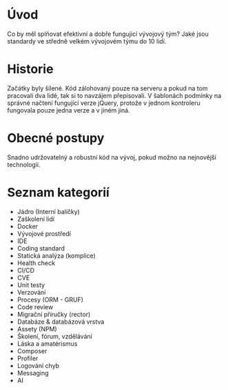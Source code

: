 # Úvod
Co by měl splňovat efektivní a dobře fungující vývojový tým? Jaké jsou standardy ve středně velkém vývojovém týmu do 10 lidí.

# Historie
Začátky byly šílené. Kód zálohovaný pouze na serveru a pokud na tom pracovali dva lidé, tak si to navzájem přepisovali. V šablonách podmínky na správné načtení fungující verze jQuery, protože v jednom kontroleru fungovala pouze jedna verze a v jiném jiná.

# Obecné postupy
Snadno udržovatelný a robustní kód na vývoj, pokud možno na nejnovější technologii.



# Seznam kategorií
- Jádro (Interní balíčky)
- Zaškolení lidí
- Docker
- Vývojové prostředí
- IDE
- Coding standard
- Statická analýza (komplice)
- Health check
- CI/CD
- CVE
- Unit testy
- Verzování
- Procesy (ORM - GRUF)
- Code review
- Migrační příručky (rector)
- Databáze & databázová vrstva
- Assety (NPM)
- Školení, fórum, vzdělávání
- Láska a amatérismus
- Composer
- Profiler
- Logování chyb
- Messaging
- AI





